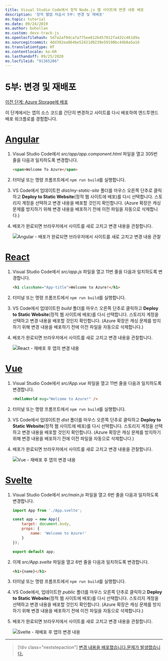 ```yaml
---
title: Visual Studio Code에서 정적 Node.js 웹 사이트에 변경 내용 배포
description: '정적 웹앱 자습서 5부: 변경 및 재배포'
ms.topic: tutorial
ms.date: 09/24/2019
ms.author: buhollan
ms.custom: devx-track-js
ms.openlocfilehash: 5d7a2af9dca7a775ee812b457012fa432c461d9a
ms.sourcegitcommit: 4dd392ea864be52421d0239e59198bc44b0a5a16
ms.translationtype: HT
ms.contentlocale: ko-KR
ms.lasthandoff: 09/25/2020
ms.locfileid: "91365286"
---
```

# <a name="part-5-make-changes-and-redeploy"></a>5부: 변경 및 재배포

[이전 단계: Azure Storage에 배포](tutorial-vscode-static-website-node-04.md)

이 단계에서는 앱의 소스 코드를 간단히 변경하고 사이트를 다시 배포하여 엔드투엔드 배포 워크플로를 경험합니다.

# <a name="angular"></a>[Angular](#tab/angular)

1. Visual Studio Code에서 _src/app/app.component.html_ 파일을 열고 305번 줄을 다음과 일치하도록 변경합니다.

    ```html
    <span>Welcome To Azure</span>
    ```

1. 터미널 또는 명령 프롬프트에서 `npm run build`를 실행합니다.

1. VS Code에서 업데이트한 _dist/my-static-site_ 폴더를 마우스 오른쪽 단추로 클릭하고 **Deploy to Static Website**(정적 웹 사이트에 배포)를 다시 선택합니다. 스토리지 계정을 선택하고 변경 내용을 배포할 것인지 확인합니다. (Azure 확장은 캐싱 문제를 방지하기 위해 변경 내용을 배포하기 전에 이전 파일을 자동으로 삭제합니다.)

1. 배포가 완료되면 브라우저에서 사이트를 새로 고치고 변경 내용을 관찰합니다.

    ![Angular - 배포가 완료되면 브라우저에서 사이트를 새로 고치고 변경 내용 관찰](media/static-website/updated-azure-app-angular.png)

# <a name="react"></a>[React](#tab/react)

1. Visual Studio Code에서 _src/app.js_ 파일을 열고 11번 줄을 다음과 일치하도록 변경합니다.

    ```html
    <h1 className="App-title">Welcome to Azure!</h1>
    ```

1. 터미널 또는 명령 프롬프트에서 `npm run build`를 실행합니다.

1. VS Code에서 업데이트한 _build_ 폴더를 마우스 오른쪽 단추로 클릭하고 **Deploy to Static Website**(정적 웹 사이트에 배포)를 다시 선택합니다. 스토리지 계정을 선택하고 변경 내용을 배포할 것인지 확인합니다. (Azure 확장은 캐싱 문제를 방지하기 위해 변경 내용을 배포하기 전에 이전 파일을 자동으로 삭제합니다.)

1. 배포가 완료되면 브라우저에서 사이트를 새로 고치고 변경 내용을 관찰합니다.

    ![React - 재배포 후 앱의 변경 내용](media/static-website/updated-azure-app-react.png)

# <a name="vue"></a>[Vue](#tab/vue)

1. Visual Studio Code에서 _src/App.vue_ 파일을 열고 11번 줄을 다음과 일치하도록 변경합니다.

    ```html
    <HelloWorld msg="Welcome to Azure!" />
    ```

1. 터미널 또는 명령 프롬프트에서 `npm run build`를 실행합니다.

1. VS Code에서 업데이트한 _dist_ 폴더를 마우스 오른쪽 단추로 클릭하고 **Deploy to Static Website**(정적 웹 사이트에 배포)를 다시 선택합니다. 스토리지 계정을 선택하고 변경 내용을 배포할 것인지 확인합니다. (Azure 확장은 캐싱 문제를 방지하기 위해 변경 내용을 배포하기 전에 이전 파일을 자동으로 삭제합니다.)

1. 배포가 완료되면 브라우저에서 사이트를 새로 고치고 변경 내용을 관찰합니다.

    ![Vue - 재배포 후 앱의 변경 내용](media/static-website/updated-azure-app-vue.png)

# <a name="svelte"></a>[Svelte](#tab/svelte)

1. Visual Studio Code에서 _src/main.js_ 파일을 열고 6번 줄을 다음과 일치하도록 변경합니다.

    ```js
    import App from './App.svelte';

    const app = new App({
        target: document.body,
        props: {
            name: 'Welcome to Azure!'
        }
    });

    export default app;
    ```

2. 이제 _src/App.svelte_ 파일을 열고 6번 줄을 다음과 일치하도록 변경합니다.

    ```html
    <h1>{name}</h1>
    ```

1. 터미널 또는 명령 프롬프트에서 `npm run build`를 실행합니다.

1. VS Code에서, 업데이트한 _public_ 폴더를 마우스 오른쪽 단추로 클릭하고 **Deploy to Static Website**(정적 웹 사이트에 배포)를 다시 선택합니다. 스토리지 계정을 선택하고 변경 내용을 배포할 것인지 확인합니다. (Azure 확장은 캐싱 문제를 방지하기 위해 변경 내용을 배포하기 전에 이전 파일을 자동으로 삭제합니다.)

1. 배포가 완료되면 브라우저에서 사이트를 새로 고치고 변경 내용을 관찰합니다.

    ![Svelte - 재배포 후 앱의 변경 내용](media/static-website/updated-azure-app-svelte.png)

---

> [!div class="nextstepaction"]
> [변경 내용을 배포했습니다.](tutorial-vscode-static-website-node-06.md)[문제가 발생했습니다.](https://www.research.net/r/PWZWZ52?tutorial=node-deployment-staticwebsite&step=code-change)
